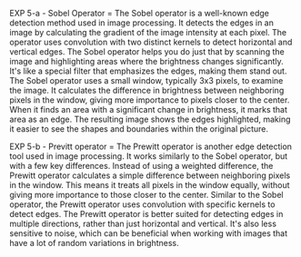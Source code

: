 EXP 5-a - Sobel Operator = The Sobel operator is a well-known edge detection method used in image processing. It detects the edges in an image by calculating the gradient of the image intensity at each pixel. The operator uses convolution with two distinct kernels to detect horizontal and vertical edges. The Sobel operator helps you do just that by scanning the image and highlighting areas where the brightness changes significantly. It's like a special filter that emphasizes the edges, making them stand out. The Sobel operator uses a small window, typically 3x3 pixels, to examine the image. It calculates the difference in brightness between neighboring pixels in the window, giving more importance to pixels closer to the center. When it finds an area with a significant change in brightness, it marks that area as an edge. The resulting image shows the edges highlighted, making it easier to see the shapes and boundaries within the original picture. 

EXP 5-b - Previtt operator = The Prewitt operator is another edge detection tool used in image processing. It works similarly to the Sobel operator, but with a few key differences. Instead of using a weighted difference, the Prewitt operator calculates a simple difference between neighboring pixels in the window. This means it treats all pixels in the window equally, without giving more importance to those closer to the center. Similar to the Sobel operator, the Prewitt operator uses convolution with specific kernels to detect edges. The Prewitt operator is better suited for detecting edges in multiple directions, rather than just horizontal and vertical. It's also less sensitive to noise, which can be beneficial when working with images that have a lot of random variations in brightness.
